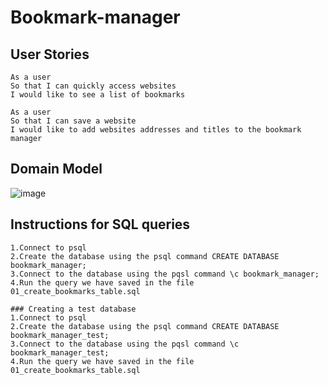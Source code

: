 # Bookmark-manager
## User Stories
```
As a user
So that I can quickly access websites
I would like to see a list of bookmarks
```

```
As a user 
So that I can save a website
I would like to add websites addresses and titles to the bookmark manager
```

## Domain Model
![image](https://user-images.githubusercontent.com/64904396/149517849-dab2e6d0-98d1-41bd-b0e4-0a95d220c342.png)


## Instructions for SQL queries
```
1.Connect to psql
2.Create the database using the psql command CREATE DATABASE bookmark_manager;
3.Connect to the database using the pqsl command \c bookmark_manager;
4.Run the query we have saved in the file 01_create_bookmarks_table.sql

### Creating a test database
1.Connect to psql
2.Create the database using the psql command CREATE DATABASE bookmark_manager_test;
3.Connect to the database using the pqsl command \c bookmark_manager_test;
4.Run the query we have saved in the file 01_create_bookmarks_table.sql
```
